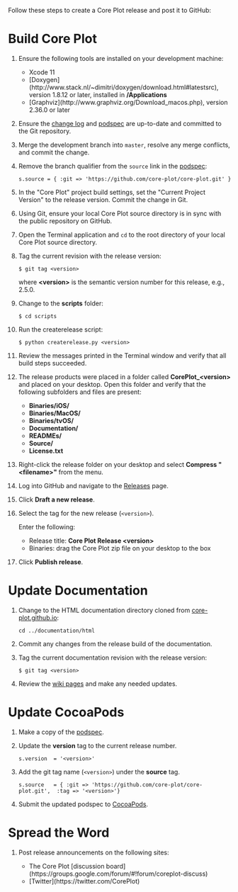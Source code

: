 Follow these steps to create a Core Plot release and post it to GitHub:

# Build Core Plot

1. Ensure the following tools are installed on your development machine:

    <ul>
        <li>Xcode 11</li>
        <li>[Doxygen](http://www.stack.nl/~dimitri/doxygen/download.html#latestsrc), version 1.8.12 or later, installed in <strong>/Applications</strong></li>
        <li>[Graphviz](http://www.graphviz.org/Download_macos.php), version 2.36.0 or later</li>
    </ul>

2. Ensure the [change log](https://github.com/core-plot/core-plot/blob/master/documentation/changelog.markdown) and [podspec](https://github.com/core-plot/core-plot/blob/master/CorePlot.podspec) are up-to-date and committed to the Git repository.

3. Merge the development branch into `master`, resolve any merge conflicts, and commit the change.

4. Remove the branch qualifier from the `source` link in the [podspec](https://github.com/core-plot/core-plot/blob/master/CorePlot.podspec):

    `s.source = { :git => 'https://github.com/core-plot/core-plot.git' }`

5. In the "Core Plot" project build settings, set the "Current Project Version" to the release version. Commit the change in Git.

6. Using Git, ensure your local Core Plot source directory is in sync with the public repository on GitHub.

7. Open the Terminal application and `cd` to the root directory of your local Core Plot source directory.

8. Tag the current revision with the release version:

    `$ git tag <version>`
    
    where **&lt;version&gt;** is the semantic version number for this release, e.g., 2.5.0.

9. Change to the **scripts** folder:

    `$ cd scripts`

10. Run the createrelease script:

    `$ python createrelease.py <version>`

11. Review the messages printed in the Terminal window and verify that all build steps succeeded.

12. The release products were placed in a folder called **CorePlot_&lt;version&gt;** and placed on your desktop. Open this folder and verify that the following subfolders and files are present:

    <ul>
        <li><strong>Binaries/iOS/</strong></li>
        <li><strong>Binaries/MacOS/</strong></li>
        <li><strong>Binaries/tvOS/</strong></li>
        <li><strong>Documentation/</strong></li>
        <li><strong>READMEs/</strong></li>
        <li><strong>Source/</strong></li>
        <li><strong>License.txt</strong></li>
    </ul>

13. Right-click the release folder on your desktop and select **Compress "&lt;filename&gt;"** from the menu.

14. Log into GitHub and navigate to the [Releases](https://github.com/core-plot/core-plot/releases) page.

15. Click **Draft a new release**.

16. Select the tag for the new release (`<version>`).

    Enter the following:

    <ul>
        <li>Release title: <strong>Core Plot Release &lt;version&gt;</strong></li>
        <li>Binaries: drag the Core Plot zip file on your desktop to the box</li>
    </ul>
    
17. Click **Publish release**.

# Update Documentation

1. Change to the HTML documentation directory cloned from [core-plot.github.io](https://github.com/core-plot/core-plot.github.io):

    `cd ../documentation/html`

2. Commit any changes from the release build of the documentation.

3. Tag the current documentation revision with the release version:

    `$ git tag <version>`
    
4. Review the [wiki pages](https://github.com/core-plot/core-plot/wiki) and make any needed updates.

# Update CocoaPods

1. Make a copy of the [podspec](https://github.com/core-plot/core-plot/blob/master/CorePlot.podspec).

2. Update the **version** tag to the current release number.

    `s.version  = '<version>'`

3. Add the git tag name (`<version>`) under the **source** tag.

    `s.source   = { :git => 'https://github.com/core-plot/core-plot.git', 
                    :tag => '<version>'}`

4. Submit the updated podspec to [CocoaPods](https://github.com/CocoaPods/CocoaPods).

# Spread the Word

1. Post release announcements on the following sites:

    <ul>
        <li>The Core Plot [discussion board](https://groups.google.com/forum/#!forum/coreplot-discuss)</li>
        <li>[Twitter](https://twitter.com/CorePlot)</li>
    </ul>
